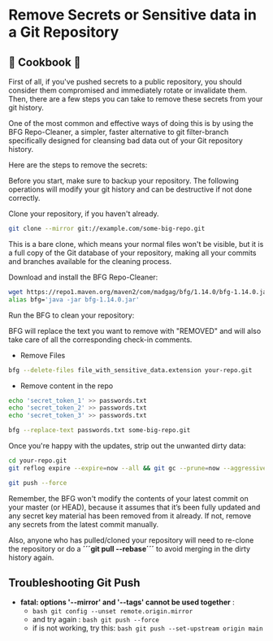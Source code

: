 # Remove Secrets or Sensitive data in a Git Repository
## 🦾 Cookbook 🚀

First of all, if you've pushed secrets to a public repository, you should consider them compromised and immediately rotate or invalidate them. Then, there are a few steps you can take to remove these secrets from your git history.

One of the most common and effective ways of doing this is by using the BFG Repo-Cleaner, a simpler, faster alternative to git filter-branch specifically designed for cleansing bad data out of your Git repository history.

Here are the steps to remove the secrets:

Before you start, make sure to backup your repository. The following operations will modify your git history and can be destructive if not done correctly.

Clone your repository, if you haven't already.

```bash
git clone --mirror git://example.com/some-big-repo.git
```
This is a bare clone, which means your normal files won't be visible, but it is a full copy of the Git database of your repository, making all your commits and branches available for the cleaning process.

Download and install the BFG Repo-Cleaner:

```bash
wget https://repo1.maven.org/maven2/com/madgag/bfg/1.14.0/bfg-1.14.0.jar
alias bfg='java -jar bfg-1.14.0.jar'
```
Run the BFG to clean your repository:

BFG will replace the text you want to remove with "REMOVED" and will also take care of all the corresponding check-in comments.

- Remove Files
```bash
bfg --delete-files file_with_sensitive_data.extension your-repo.git
```

- Remove content in the repo
```bash
echo 'secret_token_1' >> passwords.txt
echo 'secret_token_2' >> passwords.txt
echo 'secret_token_3' >> passwords.txt

bfg --replace-text passwords.txt some-big-repo.git
```

Once you're happy with the updates, strip out the unwanted dirty data:

```bash
cd your-repo.git
git reflog expire --expire=now --all && git gc --prune=now --aggressive
```

```bash
git push --force
```
Remember, the BFG won't modify the contents of your latest commit on your master (or HEAD), because it assumes that it’s been fully updated and any secret key material has been removed from it already. If not, remove any secrets from the latest commit manually.

Also, anyone who has pulled/cloned your repository will need to re-clone the repository or do a __´´´git pull --rebase´´´__ to avoid merging in the dirty history again.

## Troubleshooting Git Push

- __fatal: options '--mirror' and '--tags' cannot be used together__ :
   - ```bash git config --unset remote.origin.mirror```
   - and try again :  ```bash git push --force ```
   - if is not working, try this:  ```bash git push --set-upstream origin main ```
